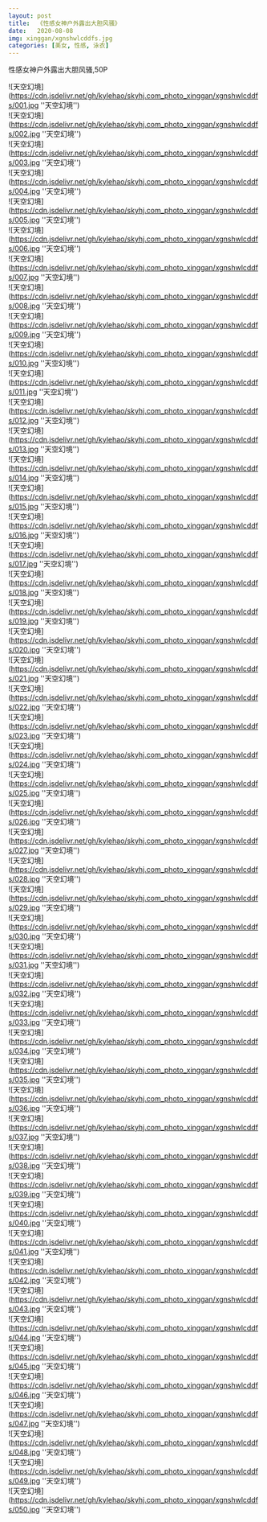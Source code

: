 ```yaml
---
layout: post
title:  《性感女神户外露出大胆风骚》
date:   2020-08-08
img: xinggan/xgnshwlcddfs.jpg
categories: [美女, 性感, 泳衣]
---
```


性感女神户外露出大胆风骚,50P

![天空幻境](https://cdn.jsdelivr.net/gh/kylehao/skyhj.com_photo_xinggan/xgnshwlcddfs/001.jpg ''天空幻境'') <br>
![天空幻境](https://cdn.jsdelivr.net/gh/kylehao/skyhj.com_photo_xinggan/xgnshwlcddfs/002.jpg ''天空幻境'') <br>
![天空幻境](https://cdn.jsdelivr.net/gh/kylehao/skyhj.com_photo_xinggan/xgnshwlcddfs/003.jpg ''天空幻境'') <br>
![天空幻境](https://cdn.jsdelivr.net/gh/kylehao/skyhj.com_photo_xinggan/xgnshwlcddfs/004.jpg ''天空幻境'') <br>
![天空幻境](https://cdn.jsdelivr.net/gh/kylehao/skyhj.com_photo_xinggan/xgnshwlcddfs/005.jpg ''天空幻境'') <br>
![天空幻境](https://cdn.jsdelivr.net/gh/kylehao/skyhj.com_photo_xinggan/xgnshwlcddfs/006.jpg ''天空幻境'') <br>
![天空幻境](https://cdn.jsdelivr.net/gh/kylehao/skyhj.com_photo_xinggan/xgnshwlcddfs/007.jpg ''天空幻境'') <br>
![天空幻境](https://cdn.jsdelivr.net/gh/kylehao/skyhj.com_photo_xinggan/xgnshwlcddfs/008.jpg ''天空幻境'') <br>
![天空幻境](https://cdn.jsdelivr.net/gh/kylehao/skyhj.com_photo_xinggan/xgnshwlcddfs/009.jpg ''天空幻境'') <br>
![天空幻境](https://cdn.jsdelivr.net/gh/kylehao/skyhj.com_photo_xinggan/xgnshwlcddfs/010.jpg ''天空幻境'') <br>
![天空幻境](https://cdn.jsdelivr.net/gh/kylehao/skyhj.com_photo_xinggan/xgnshwlcddfs/011.jpg ''天空幻境'') <br>
![天空幻境](https://cdn.jsdelivr.net/gh/kylehao/skyhj.com_photo_xinggan/xgnshwlcddfs/012.jpg ''天空幻境'') <br>
![天空幻境](https://cdn.jsdelivr.net/gh/kylehao/skyhj.com_photo_xinggan/xgnshwlcddfs/013.jpg ''天空幻境'') <br>
![天空幻境](https://cdn.jsdelivr.net/gh/kylehao/skyhj.com_photo_xinggan/xgnshwlcddfs/014.jpg ''天空幻境'') <br>
![天空幻境](https://cdn.jsdelivr.net/gh/kylehao/skyhj.com_photo_xinggan/xgnshwlcddfs/015.jpg ''天空幻境'') <br>
![天空幻境](https://cdn.jsdelivr.net/gh/kylehao/skyhj.com_photo_xinggan/xgnshwlcddfs/016.jpg ''天空幻境'') <br>
![天空幻境](https://cdn.jsdelivr.net/gh/kylehao/skyhj.com_photo_xinggan/xgnshwlcddfs/017.jpg ''天空幻境'') <br>
![天空幻境](https://cdn.jsdelivr.net/gh/kylehao/skyhj.com_photo_xinggan/xgnshwlcddfs/018.jpg ''天空幻境'') <br>
![天空幻境](https://cdn.jsdelivr.net/gh/kylehao/skyhj.com_photo_xinggan/xgnshwlcddfs/019.jpg ''天空幻境'') <br>
![天空幻境](https://cdn.jsdelivr.net/gh/kylehao/skyhj.com_photo_xinggan/xgnshwlcddfs/020.jpg ''天空幻境'') <br>
![天空幻境](https://cdn.jsdelivr.net/gh/kylehao/skyhj.com_photo_xinggan/xgnshwlcddfs/021.jpg ''天空幻境'') <br>
![天空幻境](https://cdn.jsdelivr.net/gh/kylehao/skyhj.com_photo_xinggan/xgnshwlcddfs/022.jpg ''天空幻境'') <br>
![天空幻境](https://cdn.jsdelivr.net/gh/kylehao/skyhj.com_photo_xinggan/xgnshwlcddfs/023.jpg ''天空幻境'') <br>
![天空幻境](https://cdn.jsdelivr.net/gh/kylehao/skyhj.com_photo_xinggan/xgnshwlcddfs/024.jpg ''天空幻境'') <br>
![天空幻境](https://cdn.jsdelivr.net/gh/kylehao/skyhj.com_photo_xinggan/xgnshwlcddfs/025.jpg ''天空幻境'') <br>
![天空幻境](https://cdn.jsdelivr.net/gh/kylehao/skyhj.com_photo_xinggan/xgnshwlcddfs/026.jpg ''天空幻境'') <br>
![天空幻境](https://cdn.jsdelivr.net/gh/kylehao/skyhj.com_photo_xinggan/xgnshwlcddfs/027.jpg ''天空幻境'') <br>
![天空幻境](https://cdn.jsdelivr.net/gh/kylehao/skyhj.com_photo_xinggan/xgnshwlcddfs/028.jpg ''天空幻境'') <br>
![天空幻境](https://cdn.jsdelivr.net/gh/kylehao/skyhj.com_photo_xinggan/xgnshwlcddfs/029.jpg ''天空幻境'') <br>
![天空幻境](https://cdn.jsdelivr.net/gh/kylehao/skyhj.com_photo_xinggan/xgnshwlcddfs/030.jpg ''天空幻境'') <br>
![天空幻境](https://cdn.jsdelivr.net/gh/kylehao/skyhj.com_photo_xinggan/xgnshwlcddfs/031.jpg ''天空幻境'') <br>
![天空幻境](https://cdn.jsdelivr.net/gh/kylehao/skyhj.com_photo_xinggan/xgnshwlcddfs/032.jpg ''天空幻境'') <br>
![天空幻境](https://cdn.jsdelivr.net/gh/kylehao/skyhj.com_photo_xinggan/xgnshwlcddfs/033.jpg ''天空幻境'') <br>
![天空幻境](https://cdn.jsdelivr.net/gh/kylehao/skyhj.com_photo_xinggan/xgnshwlcddfs/034.jpg ''天空幻境'') <br>
![天空幻境](https://cdn.jsdelivr.net/gh/kylehao/skyhj.com_photo_xinggan/xgnshwlcddfs/035.jpg ''天空幻境'') <br>
![天空幻境](https://cdn.jsdelivr.net/gh/kylehao/skyhj.com_photo_xinggan/xgnshwlcddfs/036.jpg ''天空幻境'') <br>
![天空幻境](https://cdn.jsdelivr.net/gh/kylehao/skyhj.com_photo_xinggan/xgnshwlcddfs/037.jpg ''天空幻境'') <br>
![天空幻境](https://cdn.jsdelivr.net/gh/kylehao/skyhj.com_photo_xinggan/xgnshwlcddfs/038.jpg ''天空幻境'') <br>
![天空幻境](https://cdn.jsdelivr.net/gh/kylehao/skyhj.com_photo_xinggan/xgnshwlcddfs/039.jpg ''天空幻境'') <br>
![天空幻境](https://cdn.jsdelivr.net/gh/kylehao/skyhj.com_photo_xinggan/xgnshwlcddfs/040.jpg ''天空幻境'') <br>
![天空幻境](https://cdn.jsdelivr.net/gh/kylehao/skyhj.com_photo_xinggan/xgnshwlcddfs/041.jpg ''天空幻境'') <br>
![天空幻境](https://cdn.jsdelivr.net/gh/kylehao/skyhj.com_photo_xinggan/xgnshwlcddfs/042.jpg ''天空幻境'') <br>
![天空幻境](https://cdn.jsdelivr.net/gh/kylehao/skyhj.com_photo_xinggan/xgnshwlcddfs/043.jpg ''天空幻境'') <br>
![天空幻境](https://cdn.jsdelivr.net/gh/kylehao/skyhj.com_photo_xinggan/xgnshwlcddfs/044.jpg ''天空幻境'') <br>
![天空幻境](https://cdn.jsdelivr.net/gh/kylehao/skyhj.com_photo_xinggan/xgnshwlcddfs/045.jpg ''天空幻境'') <br>
![天空幻境](https://cdn.jsdelivr.net/gh/kylehao/skyhj.com_photo_xinggan/xgnshwlcddfs/046.jpg ''天空幻境'') <br>
![天空幻境](https://cdn.jsdelivr.net/gh/kylehao/skyhj.com_photo_xinggan/xgnshwlcddfs/047.jpg ''天空幻境'') <br>
![天空幻境](https://cdn.jsdelivr.net/gh/kylehao/skyhj.com_photo_xinggan/xgnshwlcddfs/048.jpg ''天空幻境'') <br>
![天空幻境](https://cdn.jsdelivr.net/gh/kylehao/skyhj.com_photo_xinggan/xgnshwlcddfs/049.jpg ''天空幻境'') <br>
![天空幻境](https://cdn.jsdelivr.net/gh/kylehao/skyhj.com_photo_xinggan/xgnshwlcddfs/050.jpg ''天空幻境'') <br>
